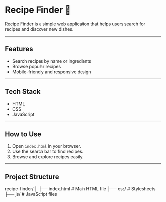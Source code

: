 # Recipe Finder 🍲

Recipe Finder is a simple web application that helps users search for recipes and discover new dishes.

---

## Features

- Search recipes by name or ingredients
- Browse popular recipes
- Mobile-friendly and responsive design

---

## Tech Stack

- HTML
- CSS
- JavaScript

---

## How to Use

1. Open `index.html` in your browser.
2. Use the search bar to find recipes.
3. Browse and explore recipes easily.

---

## Project Structure
recipe-finder/
│
├── index.html # Main HTML file
├── css/ # Stylesheets
├── js/ # JavaScript files

